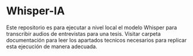 # Whisper-IA
 Este repositorio es para ejecutar a nivel local el modelo Whisper para transcribir audios de entrevistas para una tesis.
 Visitar carpeta documentación para leer los apartados tecnicos necesarios para replicar esta ejecución de manera adecuada.
